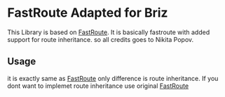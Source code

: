 FastRoute Adapted for Briz
=======================================

This Library is based on [FastRoute](http://https://github.com/nikic/FastRoute). It is basically fastroute with added support for route inheritance.
so all credits goes to Nikita Popov.

Usage
-----

it is exactly same as [FastRoute](http://https://github.com/nikic/FastRoute) only difference is route inheritance.
If you dont want to implemet route inheritance use original [FastRoute](http://https://github.com/nikic/FastRoute)
